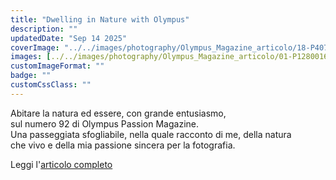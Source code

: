 ```yaml
---
title: "Dwelling in Nature with Olympus"
description: ""
updatedDate: "Sep 14 2025"
coverImage: "../../images/photography/Olympus_Magazine_articolo/18-P4070578-Olympus_Passion_Magazine_article-visual_storytelling-Letizia_Chianello-natura-sicilia-monti_nebrodi-Chrysolina_grossa.JPG"
images: [../../images/photography/Olympus_Magazine_articolo/01-P1280016-Olympus_Passion_Magazine_article-visual_storytelling-Letizia_Chianello-nature-pampa-argentina-bambini_giocano_roccia.JPG,../../images/photography/Olympus_Magazine_articolo/02-P4292107-Olympus_Passion_Magazine_article-visual_storytelling-Letizia_Chianello-ragno-monti_nebrodi-sicilia.JPG,../../images/photography/Olympus_Magazine_articolo/03-PA060217-Olympus_Passion_Magazine_article-visual_storytelling-Letizia_Chianello-olive-sicilia.JPG,../../images/photography/Olympus_Magazine_articolo/04-C100486-Olympus_Passion_Magazine_article-visual_storytelling-Letizia_Chianello-portrait-bosco-wood-bambino-giubotto-sicilia-monti_nebrodi.JPG,../../images/photography/Olympus_Magazine_articolo/05-PA060263-Olympus_Passion_Magazine_article-visual_storytelling-Letizia_Chianello-bambina-choes_camper-monti_nebrodi-sicilia.JPG,../../images/photography/Olympus_Magazine_articolo/06-PA060092-Olympus_Passion_Magazine_article-visual_storytelling-Letizia_Chianello-mano-ficodindia-closeup-sicilia-monti_nebrodi.JPG,../../images/photography/Olympus_Magazine_articolo/07-P9190209-Olympus_Passion_Magazine_article-visual_storytelling-Letizia_Chianello-donna_monti_nebrodi-sicilia.JPG,../../images/photography/Olympus_Magazine_articolo/08-P2150630-Olympus_Passion_Magazine_article-visual_storytelling-Letizia_Chianello-rosmarino-fiore-flower-rosemary-sicilia-sicily.JPG,../../images/photography/Olympus_Magazine_articolo/09-P3231139-Olympus_Passion_Magazine_article-visual_storytelling-Letizia_Chianello-wood-bosco-acqua-cascata-sicilia-monti_nebrodi.JPG,../../images/photography/Olympus_Magazine_articolo/10-P6213939-Olympus_Passion_Magazine_article-visual_storytelling-Letizia_Chianello-bambino-mangia-torta-closeup-cake-macrobiotico-vegan-albicocche-piatto-veronica_con_creta.JPG,../../images/photography/Olympus_Magazine_articolo/11-P8250113-Olympus_Passion_Magazine_article-visual_storytelling-Letizia_Chianello-sicilia-monti_nebrodi-funghi-fungi-wood.JPG,../../images/photography/Olympus_Magazine_articolo/12-P1011577-Olympus_Passion_Magazine_article-visual_storytelling-Letizia_Chianello-bambini_corsa-natura-monti_nebrodi-sicilia.JPG,../../images/photography/Olympus_Magazine_articolo/13-P3231204-Olympus_Passion_Magazine_article-visual_storytelling-Letizia_Chianello-flowers-fiori-narciso-narcissus-monti_nebrodi-sicilia.JPG,../../images/photography/Olympus_Magazine_articolo/14-P7152152-Olympus_Passion_Magazine_article-visual_storytelling-Letizia_Chianello-mare-sicilia-bambino_nuota.JPG,../../images/photography/Olympus_Magazine_articolo/15-P8100310-Olympus_Passion_Magazine_article-visual_storytelling-Letizia_Chianello-mare-sicilia-donna_cammina_costume-tramonto.jpg,../../images/photography/Olympus_Magazine_articolo/16-P8310274-Olympus_Passion_Magazine_article-visual_storytelling-Letizia_Chianello-mare-sicilia-tramonto-sole-palme-barca.JPG,../../images/photography/Olympus_Magazine_articolo/17-P6073217-Olympus_Passion_Magazine_article-visual_storytelling-Letizia_Chianello-bambino_taglia_ciliegia-sicilia-monti_nebrodi-cappello_paglia-closeup-mani.JPG,../../images/photography/Olympus_Magazine_articolo/18-P4070578-Olympus_Passion_Magazine_article-visual_storytelling-Letizia_Chianello-natura-sicilia-monti_nebrodi-Chrysolina_grossa.JPG,../../images/photography/Olympus_Magazine_articolo/19-PA040447-Olympus_Passion_Magazine_article-visual_storytelling-Letizia_Chianello-bosco-fiume_rosso-monti_nebrodi-sicilia.JPG,../../images/photography/Olympus_Magazine_articolo/20-P4030760-Olympus_Passion_Magazine_article-visual_storytelling-Letizia_Chianello-sicilia-monti_nebrodi-vasetto_crauti_siciliani-finocchietto_selvatico-fermentazione-cavolo_cappuccio-primavera-fioritura-alicudi-mare.JPG,../../images/photography/Olympus_Magazine_articolo/21-Olympus_Passion_Magazine_article-visual_storytelling-Letizia_Chianello-copertina_pubblicazione.png]
customImageFormat: ""
badge: ""
customCssClass: ""
---
```


Abitare la natura ed essere, con grande entusiasmo,  
sul numero 92 di Olympus Passion Magazine.  
Una passeggiata sfogliabile, nella quale racconto di me, della natura  
che vivo e della mia passione sincera per la fotografia.

 
Leggi l'<a href="https://www.olympuspassion.com/2025/01/29/olympus-passion-photography-magazine-january-2025/" target="_blank">articolo completo</a>
